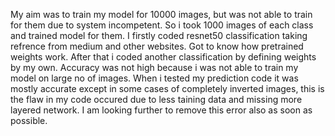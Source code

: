 My aim was to train my model for 10000 images, but was not able to train for them due to system incompetent. So i took 1000 images of each class and trained model for them.
I firstly coded resnet50 classification taking refrence from medium and other websites. Got to know how pretrained weights work. After that i coded another classification by defining weights by my own. Accuracy was not high because i was not able to train my model on large no of images.
When i tested my prediction code it was mostly accurate except in some cases of completely inverted images, this is the flaw in my code occured due to less taining data and missing more layered network. I am looking further to remove this error also as soon as possible.
